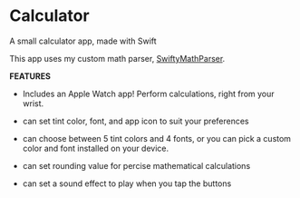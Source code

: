 # Calculator
A small calculator app, made with Swift

This app uses my custom math parser, [SwiftyMathParser](https://github.com/jaredrkozar/SwiftyMathParser). 

**FEATURES**

- Includes an Apple Watch app! Perform calculations, right from your wrist.

- can set tint color, font, and app icon to suit your preferences

- can choose between 5 tint colors and 4 fonts, or you can pick a custom color and font installed on your device.

- can set rounding value for percise mathematical calculations

- can set a sound effect to play when you tap the buttons
